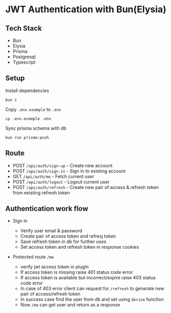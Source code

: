 # JWT Authentication with Bun(Elysia)

## Tech Stack

- Bun
- Elysia
- Prisma
- Postgresql
- Typescript

## Setup

Install dependencies

```
bun i
```

Copy `.env.example` to `.env`

```
cp .env.example .env
```

Sync prisma schema with db

```
bun run prisma:push
```

## Route

- POST `/api/auth/sign-up` - Create new account
- POST `/api/auth/sign-in` - Sign in to existing account
- GET `/api/auth/me` - Fetch current user
- POST `/api/auth/logout` - Logout current user
- POST `/api/auth/refresh` - Create new pair of access & refresh token from existing refresh token

## Authentication work flow

- Sign in

  - Verify user email & password
  - Create pair of access token and refresj token
  - Save refresh token in db for further uses
  - Set access token and refresh token in response cookies

- Protected route `/me`
  - verify jwt access token in plugin
  - If access token is missing raise 401 status code error
  - If access token is available but incorrect/expire raise 403 status code error
  - In case of 403 error client can request for `/refresh` to generate new pair of access/refresh token
  - In success case find the user from db and set using `derive` function
  - Now `/me` can get user and return as a response
